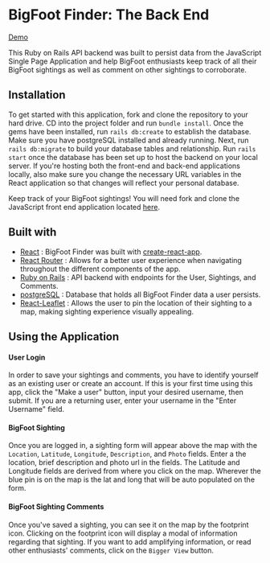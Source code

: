# BigFoot Finder: The Back End

[Demo](https://youtu.be/2Ww5gw-ZGrs)

This Ruby on Rails API backend was built to persist data from the JavaScript Single Page Application and help BigFoot enthusiasts keep track of all their BigFoot sightings as well as comment on other sightings to corroborate.

## Installation
To get started with this application, fork and clone the repository to your hard drive. CD into the project folder and run `bundle install`. Once the gems have been installed, run `rails db:create` to establish the database. Make sure you have postgreSQL installed and already running. Next, run `rails db:migrate` to build your database tables and relationship. Run `rails start` once the database has been set up to host the backend on your local server. If you're hosting both the front-end and back-end applications locally, also make sure you change the necessary URL variables in the React application so that changes will reflect your personal database.

Keep track of your BigFoot sightings! You will need fork and clone the JavaScript front end application located [here](https://github.com/estherk15/bgft-frontend).

## Built with
- [React](https://reactjs.org/) : BigFoot Finder was built with [create-react-app](https://github.com/facebook/create-react-app).
- [React Router](https://reacttraining.com/react-router/) : Allows for a better user experience when navigating throughout the different components of the app.
- [Ruby on Rails](https://rubyonrails.org/) : API backend with endpoints for the User, Sightings, and Comments.
- [postgreSQL](https://www.postgresql.org/) : Database that holds all BigFoot Finder data a user persists.
- [React-Leaflet](https://react-leaflet.js.org/) : Allows the user to pin the location of their sighting to a map, making sighting experience visually appealing.

<!-- ## Structure

The `index.html` file hold the structure of the app. An `src` folder contains the `index.js` file which holds the JavaScript and DOM manipulation logic. -->

## Using the Application

#### User Login  
In order to save your sightings and comments, you have to identify yourself as an existing user or create an account. If this is your first time using this app, click the "Make a user" button, input your desired username, then submit. If you are a returning user, enter your username in the "Enter Username" field.
<!-- Insert a gif of the user login page -->

#### BigFoot Sighting
Once you are logged in, a sighting form will appear above the map with the ```Location```, ```Latitude```, ```Longitude```, ```Description```, and ```Photo``` fields. Enter a the location, brief description and photo url in the fields. The Latitude and Longitude fields are derived from where you click on the map. Wherever the blue pin is on the map is the lat and long that will be auto populated on the form.
<!-- Insert a gif of the sighting -->

#### BigFoot Sighting Comments
Once you've saved a sighting, you can see it on the map by the footprint icon. Clicking on the footprint icon will display a modal of information regarding that sighting. If you want to add amplifying information, or read other enthusiasts' comments, click on the `Bigger View` button.
<!-- Insert a gif of the comments feature -->


<!-- # README

This README would normally document whatever steps are necessary to get the
application up and running.

Things you may want to cover:

* Ruby version

* System dependencies

* Configuration

* Database creation

* Database initialization

* How to run the test suite

* Services (job queues, cache servers, search engines, etc.)

* Deployment instructions

* ... -->
